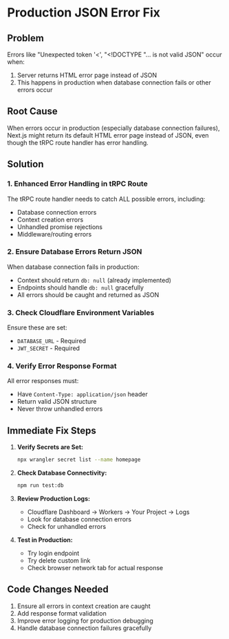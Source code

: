 # Production JSON Error Fix

## Problem

Errors like "Unexpected token '<', "<!DOCTYPE "... is not valid JSON" occur when:

1. Server returns HTML error page instead of JSON
2. This happens in production when database connection fails or other errors occur

## Root Cause

When errors occur in production (especially database connection failures), Next.js might return its default HTML error page instead of JSON, even though the tRPC route handler has error handling.

## Solution

### 1. Enhanced Error Handling in tRPC Route

The tRPC route handler needs to catch ALL possible errors, including:

- Database connection errors
- Context creation errors
- Unhandled promise rejections
- Middleware/routing errors

### 2. Ensure Database Errors Return JSON

When database connection fails in production:

- Context should return `db: null` (already implemented)
- Endpoints should handle `db: null` gracefully
- All errors should be caught and returned as JSON

### 3. Check Cloudflare Environment Variables

Ensure these are set:

- `DATABASE_URL` - Required
- `JWT_SECRET` - Required

### 4. Verify Error Response Format

All error responses must:

- Have `Content-Type: application/json` header
- Return valid JSON structure
- Never throw unhandled errors

## Immediate Fix Steps

1. **Verify Secrets are Set:**

   ```bash
   npx wrangler secret list --name homepage
   ```

2. **Check Database Connectivity:**

   ```bash
   npm run test:db
   ```

3. **Review Production Logs:**

   - Cloudflare Dashboard → Workers → Your Project → Logs
   - Look for database connection errors
   - Check for unhandled errors

4. **Test in Production:**
   - Try login endpoint
   - Try delete custom link
   - Check browser network tab for actual response

## Code Changes Needed

1. Ensure all errors in context creation are caught
2. Add response format validation
3. Improve error logging for production debugging
4. Handle database connection failures gracefully
